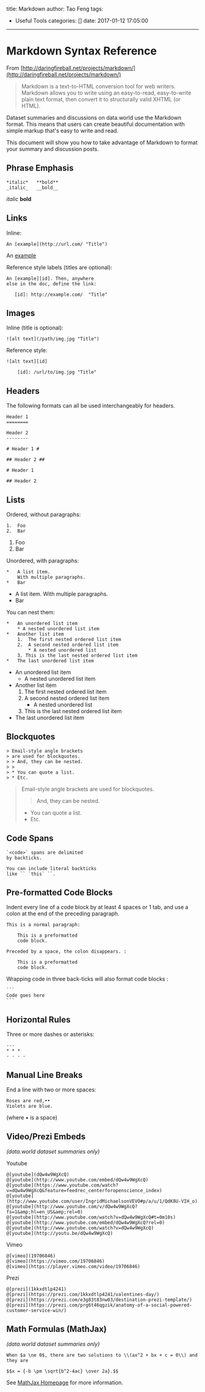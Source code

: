 title: Markdown
author: Tao Feng
tags:
  - Useful Tools
categories: []
date: 2017-01-12 17:05:00
---
# Markdown Syntax Reference

From [http://daringfireball.net/projects/markdown/](http://daringfireball.net/projects/markdown/)
> Markdown is a text-to-HTML conversion tool for web writers. Markdown allows
> you to write using an easy-to-read, easy-to-write plain text format, then
> convert it to structurally valid XHTML (or HTML).

Dataset summaries and discussions on data.world use the Markdown format. This
means that users can create beautiful documentation with simple markup that's
easy to write and read.

This document will show you how to take advantage of Markdown to format your
summary and discussion posts.

## Phrase Emphasis
```
*italic*   **bold**
_italic_   __bold__
```

*italic*   **bold**

<!-- more -->

## Links

Inline:
```
An [example](http://url.com/ "Title")
```
An [example](http://url.com/ "Title")

Reference style labels (titles are optional):

```
An [example][id]. Then, anywhere
else in the doc, define the link:

   [id]: http://example.com/  "Title"
```

## Images

Inline (title is optional):
```
![alt text](/path/img.jpg "Title")
```

Reference style:
```
![alt text][id]

    [id]: /url/to/img.jpg "Title"
```

## Headers

The following formats can all be used interchangeably for headers.
```
Header 1
========

Header 2
--------

# Header 1 #

## Header 2 ##

# Header 1

## Header 2
```


## Lists

Ordered, without paragraphs:
```
1.  Foo
2.  Bar
```

1.  Foo
2.  Bar

Unordered, with paragraphs:
```
*   A list item.
    With multiple paragraphs.
*   Bar
```

*   A list item.
    With multiple paragraphs.
*   Bar

You can nest them:
```
*   An unordered list item
    * A nested unordered list item
*   Another list item
    1.  The first nested ordered list item
    2.  A second nested ordered list item
        * A nested unordered list
    3. This is the last nested ordered list item
*   The last unordered list item
```

*   An unordered list item
    * A nested unordered list item
*   Another list item
    1.  The first nested ordered list item
    2.  A second nested ordered list item
        * A nested unordered list
    3. This is the last nested ordered list item
*   The last unordered list item

## Blockquotes
```
> Email-style angle brackets
> are used for blockquotes.
> > And, they can be nested.
> >
> * You can quote a list.
> * Etc.
```
> Email-style angle brackets
> are used for blockquotes.
> > And, they can be nested.
> >
> * You can quote a list.
> * Etc.


## Code Spans
```
`<code>` spans are delimited
by backticks.
```

```
You can include literal backticks
like `` `this` ``.
```

## Pre-formatted Code Blocks
Indent every line of a code block by at least 4 spaces or 1 tab, and use a
colon at the end of the preceding paragraph.

```
This is a normal paragraph:

    This is a preformatted
    code block.
```

```
Preceded by a space, the colon disappears. :

    This is a preformatted
    code block.
```

Wrapping code in three back-ticks will also format code blocks :

    ```
    Code goes here
    ```


## Horizontal Rules
Three or more dashes or asterisks:
```
---
* * *
- - - -
```

## Manual Line Breaks
End a line with two or more spaces:
```
Roses are red,••
Violets are blue.
```
(where • is a space)

## Video/Prezi Embeds
_(data.world dataset summaries only)_

Youtube
```
@[youtube](dQw4w9WgXcQ)
@[youtube](http://www.youtube.com/embed/dQw4w9WgXcQ)
@[youtube](https://www.youtube.com/watch?v=dQw4w9WgXcQ&feature=feedrec_centerforopenscience_index)
@[youtube](http://www.youtube.com/user/IngridMichaelsonVEVO#p/a/u/1/QdK8U-VIH_o)
@[youtube](http://www.youtube.com/v/dQw4w9WgXcQ?fs=1&amp;hl=en_US&amp;rel=0)
@[youtube](http://www.youtube.com/watch?v=dQw4w9WgXcQ#t=0m10s)
@[youtube](http://www.youtube.com/embed/dQw4w9WgXcQ?rel=0)
@[youtube](http://www.youtube.com/watch?v=dQw4w9WgXcQ)
@[youtube](http://youtu.be/dQw4w9WgXcQ)
```

Vimeo
```
@[vimeo](19706846)
@[vimeo](https://vimeo.com/19706846)
@[vimeo](https://player.vimeo.com/video/19706846)
```

Prezi
```
@[prezi](1kkxdtlp4241)
@[prezi](https://prezi.com/1kkxdtlp4241/valentines-day/)
@[prezi](https://prezi.com/e3g83t83nw03/destination-prezi-template/)
@[prezi](https://prezi.com/prg6t46qgzik/anatomy-of-a-social-powered-customer-service-win/)
```

## Math Formulas (MathJax)
_(data.world dataset summaries only)_

```
When $a \ne 0$, there are two solutions to \\(ax^2 + bx + c = 0\\) and they are

$$x = {-b \pm \sqrt{b^2-4ac} \over 2a}.$$
```
See [MathJax Homepage](http://docs.mathjax.org/) for more information.